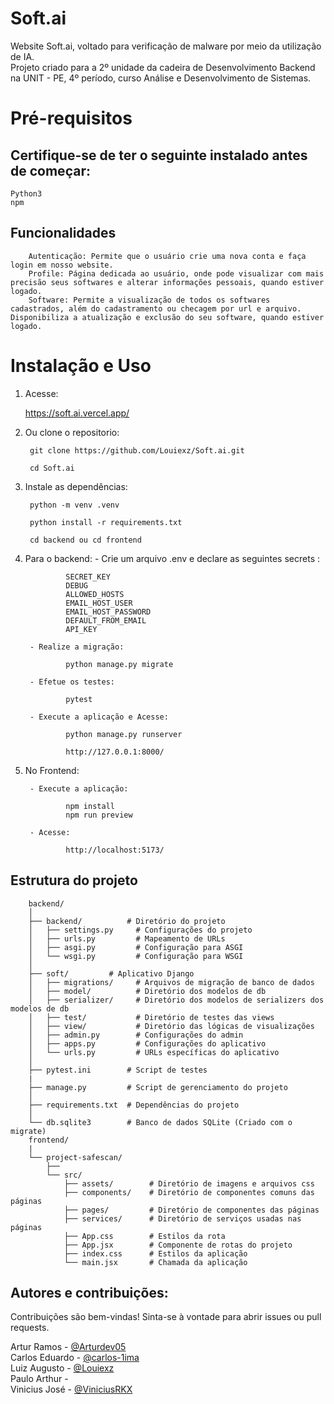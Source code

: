 # Soft.ai

Website Soft.ai, voltado para verificação de malware por meio da utilização de IA.<br>
Projeto criado para a 2º unidade da cadeira de Desenvolvimento Backend na UNIT - PE, 4º período, curso Análise e Desenvolvimento de Sistemas.

# Pré-requisitos
## Certifique-se de ter o seguinte instalado antes de começar:

    Python3
    npm

## Funcionalidades

        Autenticação: Permite que o usuário crie uma nova conta e faça login em nosso website.
        Profile: Página dedicada ao usuário, onde pode visualizar com mais precisão seus softwares e alterar informações pessoais, quando estiver logado.
        Software: Permite a visualização de todos os softwares cadastrados, além do cadastramento ou checagem por url e arquivo. Disponibiliza a atualização e exclusão do seu software, quando estiver logado.

# Instalação e Uso

1. Acesse:

    https://soft.ai.vercel.app/

2. Ou clone o repositorio:

        git clone https://github.com/Louiexz/Soft.ai.git

        cd Soft.ai

3. Instale as dependências:

        python -m venv .venv

        python install -r requirements.txt

        cd backend ou cd frontend

4. Para o backend:
        - Crie um arquivo .env e declare as seguintes secrets :

                SECRET_KEY
                DEBUG
                ALLOWED_HOSTS
                EMAIL_HOST_USER
                EMAIL_HOST_PASSWORD
                DEFAULT_FROM_EMAIL
                API_KEY
        
        - Realize a migração:

                python manage.py migrate
        
        - Efetue os testes:

                pytest

        - Execute a aplicação e Acesse:
        
                python manage.py runserver

                http://127.0.0.1:8000/

5. No Frontend:

        - Execute a aplicação:

                npm install
                npm run preview
        
        - Acesse:

                http://localhost:5173/


## Estrutura do projeto

        backend/
        │
        ├── backend/          # Diretório do projeto
        │   ├── settings.py     # Configurações do projeto
        │   ├── urls.py         # Mapeamento de URLs
        │   ├── asgi.py         # Configuração para ASGI
        │   └── wsgi.py         # Configuração para WSGI
        │
        ├── soft/         # Aplicativo Django
        │   ├── migrations/     # Arquivos de migração de banco de dados
        │   ├── model/          # Diretório dos modelos de db
        │   ├── serializer/     # Diretório dos modelos de serializers dos modelos de db
        │   ├── test/           # Diretório de testes das views
        │   ├── view/           # Diretório das lógicas de visualizações
        │   ├── admin.py        # Configurações do admin
        │   ├── apps.py         # Configurações do aplicativo
        │   └── urls.py         # URLs específicas do aplicativo
        │
        ├── pytest.ini        # Script de testes
        |
        ├── manage.py         # Script de gerenciamento do projeto
        │
        ├── requirements.txt  # Dependências do projeto
        │
        └── db.sqlite3        # Banco de dados SQLite (Criado com o migrate)
        frontend/
        |
        └── project-safescan/
            ├──
            └── src/
                ├── assets/        # Diretório de imagens e arquivos css
                ├── components/    # Diretório de componentes comuns das páginas
                ├── pages/         # Diretório de componentes das páginas
                ├── services/      # Diretório de serviços usadas nas páginas
                ├── App.css        # Estilos da rota
                ├── App.jsx        # Componente de rotas do projeto
                ├── index.css      # Estilos da aplicação
                └── main.jsx       # Chamada da aplicação
          
## Autores e contribuições:
Contribuições são bem-vindas! Sinta-se à vontade para abrir issues ou pull requests.

Artur Ramos - [@Arturdev05](https://github.com/Arturdev05)<br>
Carlos Eduardo - [@carlos-1ima](https://github.com/carlos-1ima)<br>
Luiz Augusto - [@Louiexz](https://github.com/Louiexz)<br>
Paulo Arthur -<br>
Vinicius José - [@ViniciusRKX](https://github.com/ViniciusRKX)
